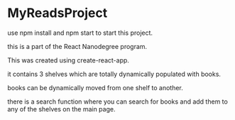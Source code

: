 # MyReadsProject

use npm install and npm start to start this project.

this is a part of the React Nanodegree program.

This was created using create-react-app.

it contains 3 shelves which are totally dynamically populated with books.

books can be dynamically moved from one shelf to another.

there is a search function where you can search for books and add them to any of the shelves on the main page.
